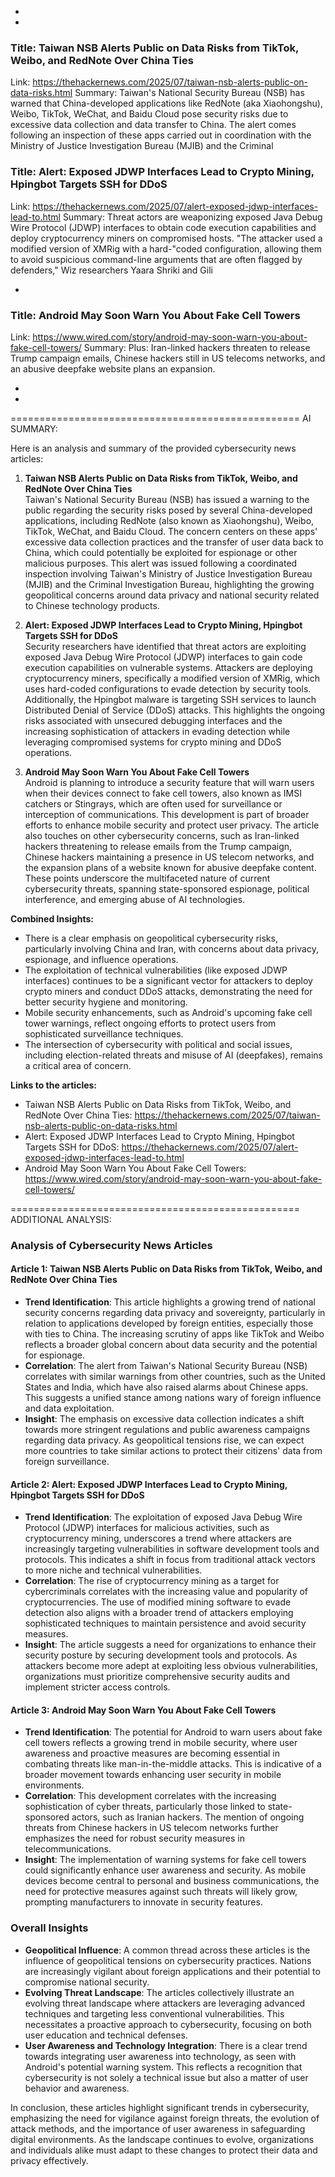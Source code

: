  - 
 - 
### Title: Taiwan NSB Alerts Public on Data Risks from TikTok, Weibo, and RedNote Over China Ties
Link: https://thehackernews.com/2025/07/taiwan-nsb-alerts-public-on-data-risks.html
Summary: Taiwan's National Security Bureau (NSB) has warned that China-developed applications like RedNote (aka Xiaohongshu), Weibo, TikTok, WeChat, and Baidu Cloud pose security risks due to excessive data collection and data transfer to China.
The alert comes following an inspection of these apps carried out in coordination with the Ministry of Justice Investigation Bureau (MJIB) and the Criminal

### Title: Alert: Exposed JDWP Interfaces Lead to Crypto Mining, Hpingbot Targets SSH for DDoS
Link: https://thehackernews.com/2025/07/alert-exposed-jdwp-interfaces-lead-to.html
Summary: Threat actors are weaponizing exposed Java Debug Wire Protocol (JDWP) interfaces to obtain code execution capabilities and deploy cryptocurrency miners on compromised hosts.
"The attacker used a modified version of XMRig with a hard-"coded configuration, allowing them to avoid suspicious command-line arguments that are often flagged by defenders," Wiz researchers Yaara Shriki and Gili

 - 
### Title: Android May Soon Warn You About Fake Cell Towers
Link: https://www.wired.com/story/android-may-soon-warn-you-about-fake-cell-towers/
Summary: Plus: Iran-linked hackers threaten to release Trump campaign emails, Chinese hackers still in US telecoms networks, and an abusive deepfake website plans an expansion.

 - 
 - 


==================================================
AI SUMMARY:

Here is an analysis and summary of the provided cybersecurity news articles:

1. **Taiwan NSB Alerts Public on Data Risks from TikTok, Weibo, and RedNote Over China Ties**  
Taiwan's National Security Bureau (NSB) has issued a warning to the public regarding the security risks posed by several China-developed applications, including RedNote (also known as Xiaohongshu), Weibo, TikTok, WeChat, and Baidu Cloud. The concern centers on these apps' excessive data collection practices and the transfer of user data back to China, which could potentially be exploited for espionage or other malicious purposes. This alert was issued following a coordinated inspection involving Taiwan's Ministry of Justice Investigation Bureau (MJIB) and the Criminal Investigation Bureau, highlighting the growing geopolitical concerns around data privacy and national security related to Chinese technology products.

2. **Alert: Exposed JDWP Interfaces Lead to Crypto Mining, Hpingbot Targets SSH for DDoS**  
Security researchers have identified that threat actors are exploiting exposed Java Debug Wire Protocol (JDWP) interfaces to gain code execution capabilities on vulnerable systems. Attackers are deploying cryptocurrency miners, specifically a modified version of XMRig, which uses hard-coded configurations to evade detection by security tools. Additionally, the Hpingbot malware is targeting SSH services to launch Distributed Denial of Service (DDoS) attacks. This highlights the ongoing risks associated with unsecured debugging interfaces and the increasing sophistication of attackers in evading detection while leveraging compromised systems for crypto mining and DDoS operations.

3. **Android May Soon Warn You About Fake Cell Towers**  
Android is planning to introduce a security feature that will warn users when their devices connect to fake cell towers, also known as IMSI catchers or Stingrays, which are often used for surveillance or interception of communications. This development is part of broader efforts to enhance mobile security and protect user privacy. The article also touches on other cybersecurity concerns, such as Iran-linked hackers threatening to release emails from the Trump campaign, Chinese hackers maintaining a presence in US telecom networks, and the expansion plans of a website known for abusive deepfake content. These points underscore the multifaceted nature of current cybersecurity threats, spanning state-sponsored espionage, political interference, and emerging abuse of AI technologies.

**Combined Insights:**  
- There is a clear emphasis on geopolitical cybersecurity risks, particularly involving China and Iran, with concerns about data privacy, espionage, and influence operations.  
- The exploitation of technical vulnerabilities (like exposed JDWP interfaces) continues to be a significant vector for attackers to deploy crypto miners and conduct DDoS attacks, demonstrating the need for better security hygiene and monitoring.  
- Mobile security enhancements, such as Android's upcoming fake cell tower warnings, reflect ongoing efforts to protect users from sophisticated surveillance techniques.  
- The intersection of cybersecurity with political and social issues, including election-related threats and misuse of AI (deepfakes), remains a critical area of concern.

**Links to the articles:**  
- Taiwan NSB Alerts Public on Data Risks from TikTok, Weibo, and RedNote Over China Ties: https://thehackernews.com/2025/07/taiwan-nsb-alerts-public-on-data-risks.html  
- Alert: Exposed JDWP Interfaces Lead to Crypto Mining, Hpingbot Targets SSH for DDoS: https://thehackernews.com/2025/07/alert-exposed-jdwp-interfaces-lead-to.html  
- Android May Soon Warn You About Fake Cell Towers: https://www.wired.com/story/android-may-soon-warn-you-about-fake-cell-towers/

==================================================
ADDITIONAL ANALYSIS:

### Analysis of Cybersecurity News Articles

#### Article 1: Taiwan NSB Alerts Public on Data Risks from TikTok, Weibo, and RedNote Over China Ties
- **Trend Identification**: This article highlights a growing trend of national security concerns regarding data privacy and sovereignty, particularly in relation to applications developed by foreign entities, especially those with ties to China. The increasing scrutiny of apps like TikTok and Weibo reflects a broader global concern about data security and the potential for espionage.
- **Correlation**: The alert from Taiwan's National Security Bureau (NSB) correlates with similar warnings from other countries, such as the United States and India, which have also raised alarms about Chinese apps. This suggests a unified stance among nations wary of foreign influence and data exploitation.
- **Insight**: The emphasis on excessive data collection indicates a shift towards more stringent regulations and public awareness campaigns regarding data privacy. As geopolitical tensions rise, we can expect more countries to take similar actions to protect their citizens' data from foreign surveillance.

#### Article 2: Alert: Exposed JDWP Interfaces Lead to Crypto Mining, Hpingbot Targets SSH for DDoS
- **Trend Identification**: The exploitation of exposed Java Debug Wire Protocol (JDWP) interfaces for malicious activities, such as cryptocurrency mining, underscores a trend where attackers are increasingly targeting vulnerabilities in software development tools and protocols. This indicates a shift in focus from traditional attack vectors to more niche and technical vulnerabilities.
- **Correlation**: The rise of cryptocurrency mining as a target for cybercriminals correlates with the increasing value and popularity of cryptocurrencies. The use of modified mining software to evade detection also aligns with a broader trend of attackers employing sophisticated techniques to maintain persistence and avoid security measures.
- **Insight**: The article suggests a need for organizations to enhance their security posture by securing development tools and protocols. As attackers become more adept at exploiting less obvious vulnerabilities, organizations must prioritize comprehensive security audits and implement stricter access controls.

#### Article 3: Android May Soon Warn You About Fake Cell Towers
- **Trend Identification**: The potential for Android to warn users about fake cell towers reflects a growing trend in mobile security, where user awareness and proactive measures are becoming essential in combating threats like man-in-the-middle attacks. This is indicative of a broader movement towards enhancing user security in mobile environments.
- **Correlation**: This development correlates with the increasing sophistication of cyber threats, particularly those linked to state-sponsored actors, such as Iranian hackers. The mention of ongoing threats from Chinese hackers in US telecom networks further emphasizes the need for robust security measures in telecommunications.
- **Insight**: The implementation of warning systems for fake cell towers could significantly enhance user awareness and security. As mobile devices become central to personal and business communications, the need for protective measures against such threats will likely grow, prompting manufacturers to innovate in security features.

### Overall Insights
- **Geopolitical Influence**: A common thread across these articles is the influence of geopolitical tensions on cybersecurity practices. Nations are increasingly vigilant about foreign applications and their potential to compromise national security.
- **Evolving Threat Landscape**: The articles collectively illustrate an evolving threat landscape where attackers are leveraging advanced techniques and targeting less conventional vulnerabilities. This necessitates a proactive approach to cybersecurity, focusing on both user education and technical defenses.
- **User Awareness and Technology Integration**: There is a clear trend towards integrating user awareness into technology, as seen with Android's potential warning system. This reflects a recognition that cybersecurity is not solely a technical issue but also a matter of user behavior and awareness.

In conclusion, these articles highlight significant trends in cybersecurity, emphasizing the need for vigilance against foreign threats, the evolution of attack methods, and the importance of user awareness in safeguarding digital environments. As the landscape continues to evolve, organizations and individuals alike must adapt to these changes to protect their data and privacy effectively.